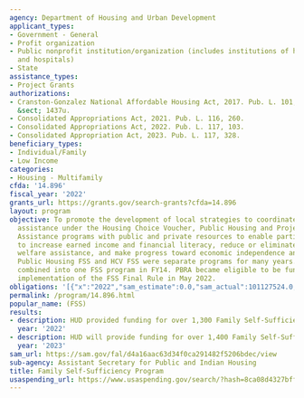 ```yaml
---
agency: Department of Housing and Urban Development
applicant_types:
- Government - General
- Profit organization
- Public nonprofit institution/organization (includes institutions of higher education
  and hospitals)
- State
assistance_types:
- Project Grants
authorizations:
- Cranston-Gonzalez National Affordable Housing Act, 2017. Pub. L. 101, 625. 42 U.S.C.
  &sect; 1437u.
- Consolidated Appropriations Act, 2021. Pub. L. 116, 260.
- Consolidated Appropriations Act, 2022. Pub. L. 117, 103.
- Consolidated Appropriation Act, 2023. Pub. L. 117, 328.
beneficiary_types:
- Individual/Family
- Low Income
categories:
- Housing - Multifamily
cfda: '14.896'
fiscal_year: '2022'
grants_url: https://grants.gov/search-grants?cfda=14.896
layout: program
objective: To promote the development of local strategies to coordinate the use of
  assistance under the Housing Choice Voucher, Public Housing and Project-Based Rental
  Assistance programs with public and private resources to enable participating families
  to increase earned income and financial literacy, reduce or eliminate the need for
  welfare assistance, and make progress toward economic independence and self-sufficiency.
  Public Housing FSS and HCV FSS were separate programs for many years. They were
  combined into one FSS program in FY14. PBRA became eligible to be funded with the
  implementation of the FSS Final Rule in May 2022.
obligations: '[{"x":"2022","sam_estimate":0.0,"sam_actual":101127524.0,"usa_spending_actual":101124924.0},{"x":"2023","sam_estimate":116000000.0,"sam_actual":0.0,"usa_spending_actual":111686771.58},{"x":"2024","sam_estimate":125000000.0,"sam_actual":0.0,"usa_spending_actual":-8860206.07}]'
permalink: /program/14.896.html
popular_name: (FSS)
results:
- description: HUD provided funding for over 1,300 Family Self-Sufficiency Coordinators.
  year: '2022'
- description: HUD will provide funding for over 1,400 Family Self-Sufficiency Coordinators.
  year: '2023'
sam_url: https://sam.gov/fal/d4a16aac63d34f0ca291482f5206bdec/view
sub-agency: Assistant Secretary for Public and Indian Housing
title: Family Self-Sufficiency Program
usaspending_url: https://www.usaspending.gov/search/?hash=8ca08d4327bff6d31d1883e2f920cbe3
---
```

